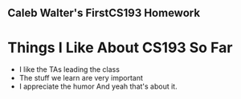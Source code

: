 ## Caleb Walter's FirstCS193 Homework

# Things I Like About CS193 So Far
- I like the TAs leading the class
- The stuff we learn are very important
- I appreciate the humor
And yeah that's about it.
